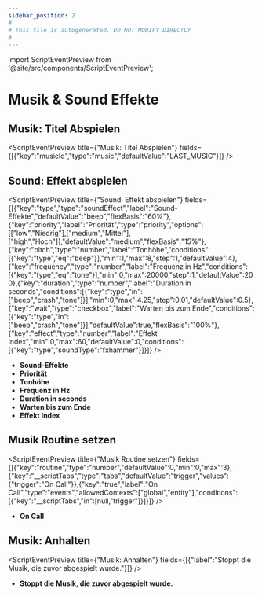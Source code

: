 ```yaml
---
sidebar_position: 2
#
# This file is autogenerated. DO NOT MODIFY DIRECTLY
#
---
```


import ScriptEventPreview from '@site/src/components/ScriptEventPreview';

# Musik & Sound Effekte

## Musik: Titel Abspielen
<ScriptEventPreview title={"Musik: Titel Abspielen"} fields={[{"key":"musicId","type":"music","defaultValue":"LAST_MUSIC"}]} />


## Sound: Effekt abspielen
<ScriptEventPreview title={"Sound: Effekt abspielen"} fields={[{"key":"type","type":"soundEffect","label":"Sound-Effekte","defaultValue":"beep","flexBasis":"60%"},{"key":"priority","label":"Priorität","type":"priority","options":[["low","Niedrig"],["medium","Mittel"],["high","Hoch"]],"defaultValue":"medium","flexBasis":"15%"},{"key":"pitch","type":"number","label":"Tonhöhe","conditions":[{"key":"type","eq":"beep"}],"min":1,"max":8,"step":1,"defaultValue":4},{"key":"frequency","type":"number","label":"Frequenz in Hz","conditions":[{"key":"type","eq":"tone"}],"min":0,"max":20000,"step":1,"defaultValue":200},{"key":"duration","type":"number","label":"Duration in seconds","conditions":[{"key":"type","in":["beep","crash","tone"]}],"min":0,"max":4.25,"step":0.01,"defaultValue":0.5},{"key":"wait","type":"checkbox","label":"Warten bis zum Ende","conditions":[{"key":"type","in":["beep","crash","tone"]}],"defaultValue":true,"flexBasis":"100%"},{"key":"effect","type":"number","label":"Effekt Index","min":0,"max":60,"defaultValue":0,"conditions":[{"key":"type","soundType":"fxhammer"}]}]} />

- **Sound-Effekte**  
- **Priorität**  
- **Tonhöhe**  
- **Frequenz in Hz**  
- **Duration in seconds**  
- **Warten bis zum Ende**  
- **Effekt Index**  

## Musik Routine setzen
<ScriptEventPreview title={"Musik Routine setzen"} fields={[{"key":"routine","type":"number","defaultValue":0,"min":0,"max":3},{"key":"__scriptTabs","type":"tabs","defaultValue":"trigger","values":{"trigger":"On Call"}},{"key":"true","label":"On Call","type":"events","allowedContexts":["global","entity"],"conditions":[{"key":"__scriptTabs","in":[null,"trigger"]}]}]} />

- **On Call**  

## Musik: Anhalten
<ScriptEventPreview title={"Musik: Anhalten"} fields={[{"label":"Stoppt die Musik, die zuvor abgespielt wurde."}]} />

- **Stoppt die Musik, die zuvor abgespielt wurde.**  

